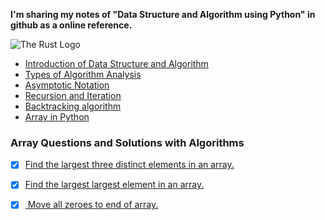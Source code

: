  <b> I'm sharing my notes of "Data Structure and Algorithm using Python" in github as a online reference. </b> <p><img src="https://realpython.com/cdn-cgi/image/width=220,format=auto/https://files.realpython.com/media/The-Best-Books-for-Python-Beginners_Watermarked.530f76514c63.jpg" alt="The Rust Logo" /></p>


- <a href = "https://github.com/whoami-anoint/DSA_Python/blob/master/01_DSA_intro.ipynb">Introduction of Data Structure and Algorithm</a>
- <a href = "https://github.com/whoami-anoint/DSA_Python/blob/master/02_algo_analysis.ipynb">Types of Algorithm Analysis</a>
- <a href = "https://github.com/whoami-anoint/DSA_Python/blob/master/03_asymptotic_notation.ipynb">Asymptotic Notation</a>
- <a href = "https://github.com/whoami-anoint/DSA_Python/blob/master/04_recursion.ipynb">Recursion and Iteration</a>
- <a href = "https://github.com/whoami-anoint/DSA_Python/blob/master/05_backtracking.ipynb">Backtracking algorithm</a>
- <a href = "https://github.com/whoami-anoint/DSA_Python/blob/master/06_array.ipynb">Array in Python</a>
### Array Questions and Solutions with Algorithms </b>
- [X] <a href = "https://github.com/whoami-anoint/DSA_Python/blob/master/Array%20Problems/distinct_3_elements.ipynb">Find the largest three distinct elements in an array.</a>
- [X] <a href = "https://github.com/whoami-anoint/DSA_Python/blob/master/Array%20Problems/second_largest_Element_Array.ipynb
">Find the largest largest element in an array.</a>
- [X] <a href = "https://github.com/whoami-anoint/DSA_Python/blob/master/Array%20Problems/move_zero_end_array.ipynb"> Move all zeroes to end of array.</a>

